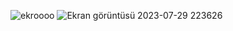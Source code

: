 

![ekroooo](https://github.com/cengizhankkaya/Flutter-Inspiration-Animation/assets/92298156/46cdc020-b909-4def-8eae-68a92ccff5b4)                                       ![Ekran görüntüsü 2023-07-29 223626](https://github.com/cengizhankkaya/Flutter-Inspiration-Animation/assets/92298156/4b3ee139-0dae-4f04-824a-40fdc0d100d9)
